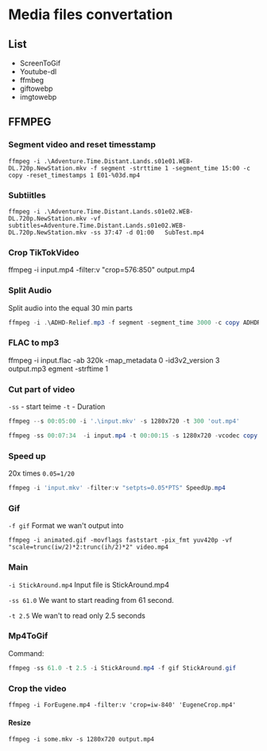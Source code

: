 # Media files convertation

## List

- ScreenToGif
- Youtube-dl
- ffmbeg
- giftowebp
- imgtowebp

## FFMPEG

###  Segment video and reset timesstamp
```
ffmpeg -i .\Adventure.Time.Distant.Lands.s01e01.WEB-DL.720p.NewStation.mkv -f segment -strttime 1 -segment_time 15:00 -c copy -reset_timestamps 1 E01-%03d.mp4
```

### Subtiitles
```
ffmpeg -i .\Adventure.Time.Distant.Lands.s01e02.WEB-DL.720p.NewStation.mkv -vf subtitles=Adventure.Time.Distant.Lands.s01e02.WEB-DL.720p.NewStation.mkv -ss 37:47 -d 01:00   SubTest.mp4
```


### Crop TikTokVideo 
ffmpeg -i input.mp4 -filter:v "crop=576:850" output.mp4

### Split Audio

Split audio into the equal 30 min parts

```powershell
ffmpeg -i .\ADHD-Relief.mp3 -f segment -segment_time 3000 -c copy ADHDRelief%03d.mp3
```
### FLAC to mp3
ffmpeg -i input.flac -ab 320k -map_metadata 0 -id3v2_version 3 output.mp3
egment -strftime 1
### 


### Cut part of video 
`-ss` - start teime
`-t` - Duration 

```powershell
ffmpeg --s 00:05:00 -i '.\input.mkv' -s 1280x720 -t 300 'out.mp4'
```
```powershell
ffmpeg -ss 00:07:34  -i input.mp4 -t 00:00:15 -s 1280x720 -vcodec copy -acodec copy output.mp4
```

### Speed up 

20x times `0.05=1/20`

```powershell
ffmpeg -i 'input.mkv' -filter:v "setpts=0.05*PTS" SpeedUp.mp4
```

### Gif
`-f gif` 
Format we wan't output into

`ffmpeg -i animated.gif -movflags faststart -pix_fmt yuv420p -vf "scale=trunc(iw/2)*2:trunc(ih/2)*2" video.mp4
`
### Main

`-i StickAround.mp4`
Input file is StickAround.mp4


`-ss 61.0` 
We want to start reading  from 61 second.

`-t 2.5`
We wan't to read only 2.5 seconds

### Mp4ToGif

Command:

```powershell 
ffmpeg -ss 61.0 -t 2.5 -i StickAround.mp4 -f gif StickAround.gif 
```

### Crop the video
`ffmpeg -i ForEugene.mp4 -filter:v 'crop=iw-840' 'EugeneCrop.mp4'`

#### Resize

`ffmpeg -i some.mkv -s 1280x720 output.mp4`
